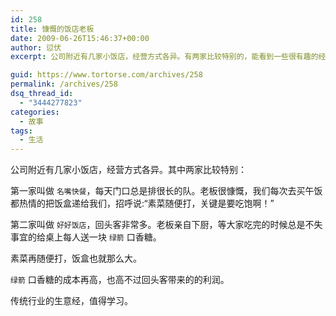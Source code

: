 ```yaml
---
id: 258
title: 慷慨的饭店老板
date: 2009-06-26T15:46:37+00:00
author: 愆伏
excerpt: 公司附近有几家小饭店，经营方式各异。有两家比较特别的，能看到一些很有趣的经营方法，值得做互联网的好好学习。

guid: https://www.tortorse.com/archives/258
permalink: /archives/258
dsq_thread_id:
  - "3444277823"
categories:
  - 故事
tags:
  - 生活
---
```

公司附近有几家小饭店，经营方式各异。其中两家比较特别：

第一家叫做 `名嘴快餐`，每天门口总是排很长的队。老板很慷慨，我们每次去买午饭都热情的把饭盒递给我们，招呼说:“素菜随便打，关键是要吃饱啊！”

第二家叫做 `好好饭店`，回头客非常多。老板亲自下厨，等大家吃完的时候总是不失事宜的给桌上每人送一块 `绿箭` 口香糖。

素菜再随便打，饭盒也就那么大。

`绿箭` 口香糖的成本再高，也高不过回头客带来的的利润。

传统行业的生意经，值得学习。